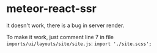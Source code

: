 # meteor-react-ssr
it doesn't work, there is a bug in server render.

To make it work, just comment line 7 in file `imports/ui/layouts/site/site.js`:
`import './site.scss';`
